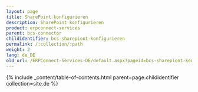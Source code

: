 ```yaml
---
layout: page
title: SharePoint konfigurieren
description: SharePoint konfigurieren
product: erpconnect-services
parent: bcs-connector
childidentifier: bcs-sharepiont-konfigurieren
permalink: /:collection/:path
weight: 2
lang: de_DE
old_url: /ERPConnect-Services-DE/default.aspx?pageid=bcs-sharepiont-konfigurieren
---
```



{% include _content/table-of-contents.html parent=page.childidentifier collection=site.de %}